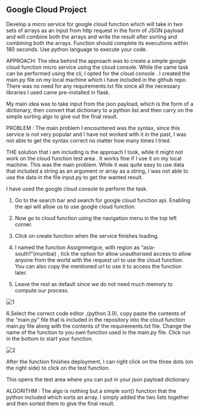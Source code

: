 ## Google Cloud Project

Develop a micro service for google cloud function which will take in two sets of arrays as an input from http request in the form of JSON payload and will combine both the arrays and write the result after sorting and combining both the arrays. Function should complete its executions within 180 seconds. Use python language to execute your code.

APPROACH:  The idea behind the approach was to create a simple google cloud function micro service using the cloud console. While the same task can be performed using the cli, I opted for the cloud console . 
I created the main.py file on my local machine which i have included in the github repo. There was  no need for any requirements.txt file since all the necessary libraries I used came pre-installed in flask.

My main idea was to take input from the json payload, which is the form of a dictionary, then convert that dictionary to a python list and then carry on the simple sorting algo to give out the final result.

PROBLEM : The main problem I encountered was the syntax, since this service is not very popular and I have not worked with it in the past, I was not able to get the syntax correct no matter how many times I tried.

THE solution that i am including is the approach I took, while it might not work on the cloud function test area . It works fine if I use it on my local machine. This was the main problem.
While it was quite easy to use data that included a string as an argument or array as a string, I was not able to use the data in the file input.py to get the wanted result.

I have used the google cloud console to perform the task.


1. Go to the search bar and search for google cloud function api.
Enabling the api will allow us to use google cloud function.

2. Now go to cloud function using the navigation menu in the top left corner.

3. Click on create function when the service finishes loading.

4. I named the function Assignmetgce, with region as “asia-south1”(mumbai) , tick the option for allow unauthorised access to allow anyone from the world with the request url to use the cloud function.
You can also copy the mentioned url to use it to access the function later.
	
5. Leave the rest as default since we do not need much memory to compute our process.

![1](https://user-images.githubusercontent.com/53488130/119222006-cf320f00-bb0f-11eb-9dc7-2d3d6335eb2e.PNG)


6.Select the correct code editor ,(python 3.9), copy paste the contents of the “main.py” file that is included in the repository into the cloud function main.py file along with the contents of the requirements.txt file.
 Change the name of the function to you own function used in the main.py file.
Click run in the bottom to start your function.

![2](https://user-images.githubusercontent.com/53488130/119222027-f5f04580-bb0f-11eb-8b63-cc203fa3044e.PNG)


 After the function finishes deployment, I can right click on the three dots (on the right side) to click on the test function.

This opens the test area where you can put in your json payload dictionary 


ALGORITHM :  The algo is nothing but a simple sort() function that the python included which sorts an array. I simply added the two lists together and then sorted them to give the final result.


